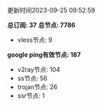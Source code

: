 更新时间2023-09-25 09:52:59

**总订阅: 37**
**总节点: 7786**
- vless节点: 9

**google ping有效节点: 187**
- v2ray节点: 104
- ss节点: 56
- trojan节点: 26
- ssr节点: 1
